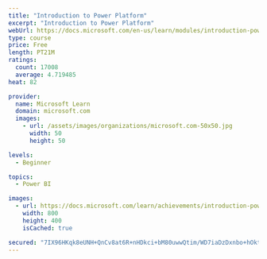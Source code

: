```yaml
---
title: "Introduction to Power Platform"
excerpt: "Introduction to Power Platform"
webUrl: https://docs.microsoft.com/en-us/learn/modules/introduction-power-platform/
type: course
price: Free
length: PT21M
ratings:
  count: 17008
  average: 4.719485
heat: 82

provider:
  name: Microsoft Learn
  domain: microsoft.com
  images:
    - url: /assets/images/organizations/microsoft.com-50x50.jpg
      width: 50
      height: 50

levels:
  - Beginner

topics:
  - Power BI

images:
  - url: https://docs.microsoft.com/learn/achievements/introduction-power-platform-social.png
    width: 800
    height: 400
    isCached: true

secured: "7IX96HKqk8eUNH+QnCv8at6R+nHDkci+bM80uwwQtim/WD7iaDzDxnbo+hOktCbdM/jFEy8XHIzZ9ZY9VVnvLyGExMSd9ZA3+VfAubeilem/a7ixG6UkQeZqr4Jzhk9x/n4lAxqWXYmbfwrCYF2kqtc7rdH1Kil16gyOrx6H66Tpq+B1BwCW9BDcQgOnJ/uf+TrobTc7AL7jDAmEEQAfifVsxflAwLbtKoY/pPHoa7HVnh7rw+VT3Pf6kDTSbS0AtVqEaDtk6SvZ9tA6y99XwloPmn41RJU0d4u45LdoVvVBtyXUYhU2s9u+BHBsSoptXEDqIemKJsrIjbYw6V1QRdpnDbY+BQLdtOvvdCAwfn6o+vg0LFQPwE6+o+eglXTHqCyUzoGmZH9l/DRWO67hopEcApNZDq1yyMXZ2WNZmNx6W58b2oMKvhFxOBZVYALD;vhzLcQuif/7/nNPuoSfPXg=="
---
```


